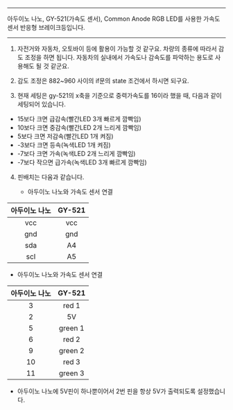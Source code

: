 
 
***
아두이노 나노, GY-521(가속도 센서), Common Anode RGB LED를 사용한 가속도 센서 반응형 브레이크등입니다. 
***

1. 자전거와 자동차, 오토바이 등에 활용이 가능할 것 같구요. 차량의 종류에 따라서 감도 조정을 하면 됩니다. 자동차의 실내에서 가속도나 감속도를 파악하는 용도로 사용해도 될 것 같군요. 

2. 감도 조정은 882~960 사이의 if문의 state 조건에서 하시면 되구요. 

3. 현재 세팅은 gy-521의 x축을 기준으로 중력가속도를 16이라 했을 때, 다음과 같이 세팅되어 있습니다. 

 - 15보다 크면 급감속(빨간LED 3개 빠르게 깜빡임)
 - 10보다 크면 중감속(빨간LED 2개 느리게 깜빡임)
 - 5보다 크면 저감속(빨간LED 1개 켜짐)
 - -3보다 크면 등속(녹색LED 1개 켜짐)
 - -7보다 크면 가속(녹색LED 2개 느리게 깜빡임)
 - -7보다 작으면 급가속(녹색LED 3개 빠르게 깜빡임)



4. 핀배치는 다움과 같습니다. 

    - 아두이노 나노와 가속도 센서 연결
  
| 아두이노 나노  | GY-521 |
| :------------: | :-----------: |
| vcc           |   vcc       |
| gnd           |   gnd       |
| sda           |   A4        |
| scl           |   A5        |
  
   - 아두이노 나노와 가속도 센서 연결
  
| 아두이노 나노  | GY-521 |
| :------------: | :-----------: |
| 3           |   red 1       |
|  2          |   5V       |
|   5         |   green 1        |
|    6        |   red 2        |
|   9         |   green 2        |
|    10        |   red 3        |
|    11        |   green 3        |
  
 - 아두이노 나노에 5V핀이 하나뿐이어서 2번 핀을 항상 5V가 출력되도록 설정했습니다. 
